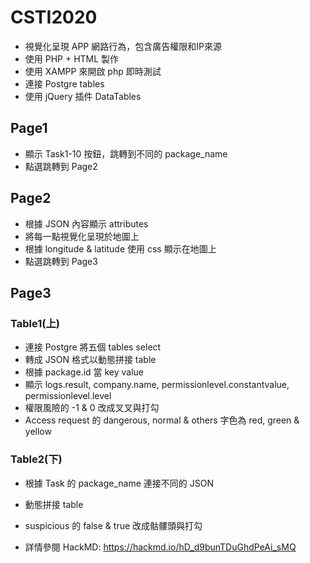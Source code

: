 # CSTI2020
* 視覺化呈現 APP 網路行為，包含廣告權限和IP來源
* 使用 PHP + HTML 製作
* 使用 XAMPP 來開啟 php 即時測試
* 連接 Postgre tables
* 使用 jQuery 插件 DataTables

## Page1
* 顯示 Task1-10 按鈕，跳轉到不同的 package_name
* 點選跳轉到 Page2

## Page2
* 根據 JSON 內容顯示 attributes
* 將每一點視覺化呈現於地圖上
* 根據 longitude & latitude 使用 css 顯示在地圖上
* 點選跳轉到 Page3

## Page3
### Table1(上)
* 連接 Postgre 將五個 tables select 
* 轉成 JSON 格式以動態拼接 table
* 根據 package.id 當 key value
* 顯示 logs.result, company.name, permissionlevel.constantvalue, permissionlevel.level
* 權限風險的 -1 & 0 改成叉叉與打勾
* Access request 的 dangerous, normal & others 字色為 red, green & yellow 

### Table2(下)
* 根據 Task 的 package_name 連接不同的 JSON
* 動態拼接 table
* suspicious 的 false & true 改成骷髏頭與打勾

* 詳情參閱 HackMD: https://hackmd.io/hD_d9bunTDuGhdPeAi_sMQ